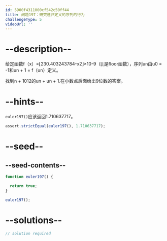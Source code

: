 ```yaml
---
id: 5900f4311000cf542c50ff44
title: 问题197：研究递归定义的序列的行为
challengeType: 5
videoUrl: ''
---
```


# --description--

给定函数f（x）=⌊230.403243784-x2⌋×10-9（⌊⌊是floor函数），序列un由u0 = -1和un + 1 = f（un）定义。

找到n + 1012的un + un + 1.在小数点后面给出9位数的答案。

# --hints--

`euler197()`应该返回1.710637717。

```js
assert.strictEqual(euler197(), 1.710637717);
```

# --seed--

## --seed-contents--

```js
function euler197() {

  return true;
}

euler197();
```

# --solutions--

```js
// solution required
```
